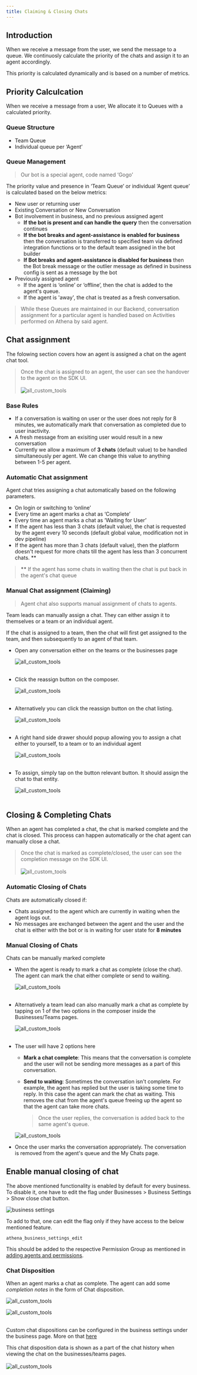 ```yaml
---
title: Claiming & Closing Chats
---
```


## Introduction

When we receive a message from the user, we send the message to a queue. We continuosly calculate the priority of the chats and assign it to an agent accordingly.

This priority is calculated dynamically and is based on a number of metrics.

## Priority Calculcation

When we receive a message from a user, We allocate it to Queues with a calculated priority.

### Queue Structure
- Team Queue
- Individual queue per ‘Agent’

### Queue Management
>  Our bot is a special agent, code named ‘Gogo’

The priority value and presence in ‘Team Queue’ or individual ‘Agent queue’ is calculated based on the below metrics:
- New user or returning user
- Existing Conversation or New Conversation
- Bot involvement in business, and no previous assigned agent 
  - **If the bot is present and can handle the query** then the conversation continues
  - **If the bot breaks and agent-assistance is enabled for business** then the conversation is transferred to specified team via defined integration functions or to the default team assigned in the bot builder
  - **If Bot breaks and agent-assistance is disabled for business** then the Bot break message or the outlier message as defined in business config is sent as a message by the bot
- Previously assigned agent
  - If the agent is ‘online’ or ‘offline’, then the chat is added to the agent's queue.
  - If the agent is 'away', the chat is treated as a fresh conversation.

> While these Queues are maintained in our Backend, conversation assignment for a particular agent is handled based on Activities performed on Athena by said agent.


## Chat assignment
The folowing section covers how an agent is assigned a chat on the agent chat tool. 

> Once the chat is assigned to an agent, the user can see the handover to the agent on the SDK UI. <br/><br/>
![all_custom_tools](assets/sdk_claim.png)


### Base Rules
- If a conversation is waiting on user or the user does not reply for 8 minutes, we automatically mark that conversation as completed due to user inactivity.
- A fresh message from an exisiting user would result in a new conversation
- Currently we allow a maximum of **3 chats** (default value) to be handled simultaneously per agent. We can change this value to anything between 1-5 per agent.

### Automatic Chat assignment
Agent chat tries assigning a chat automatically based on the following parameters.
- On login or switching to ‘online’
- Every time an agent marks a chat as ‘Complete’
- Every time an agent marks a chat as ‘Waiting for User’
- If the agent has less than 3 chats (default value), the chat is requested by the agent every 10 seconds (default global value, modification not in dev pipeline)
- If the agent has more than 3 chats (default value), then the platform doesn't request for more chats till the agent has less than 3 concurrent chats. **

> <b> ** </b> If the agent has some chats in waiting then the chat is put back in the agent's chat queue


### Manual Chat assignment (Claiming)
> Agent chat also supports manual assignment of chats to agents. 

Team leads can manually assign a chat. They can either assign it to themselves or a team or an individual agent. 

If the chat is assigned to a team, then the chat will first get assigned to the team, and then subsequently to an agent of that team.

- Open any conversation either on the teams or the businesses page
  
  ![all_custom_tools](assets/claim_1.png)
  <br/><br/>

- Click the reassign button on the composer.
  
  ![all_custom_tools](assets/claim_2.png)
  <br/><br/>

- Alternatively you can click the reassign button on the chat listing.
  
  ![all_custom_tools](assets/claim_5.png)
  <br/><br/>

- A right hand side drawer should popup allowing you to assign a chat either to yourself, to a team or to an individual agent
  
  ![all_custom_tools](assets/claim_3.png)
  <br/><br/>

- To assign, simply tap on the button relevant button. It should assign the chat to that entity.
  
  ![all_custom_tools](assets/claim_4.png)
  <br/><br/>

## Closing & Completing Chats
When an agent has completed a chat, the chat is marked complete and the chat is closed. This process can happen automatically or the chat agent can manually close a chat.

> Once the chat is marked as complete/closed, the user can see the completion message on the SDK UI. <br/><br/> ![all_custom_tools](assets/sdk_complete.png)

### Automatic Closing of Chats
Chats are automatically closed if:
- Chats assigned to the agent which are currently in waiting when the agent logs out.
- No messages are exchanged between the agent and the user and the chat is either with the bot or is in waiting for user state for **8 minutes**

### Manual Closing of Chats
Chats can be manually marked complete

- When the agent is ready to mark a chat as complete (close the chat). The agent can mark the chat either complete or send to waiting.

  ![all_custom_tools](assets/close_1_1.png)
  <br/><br/>

- Alternatively a team lead can also manually mark a chat as complete by tapping on 1 of the two options in the composer inside the Businesses/Teams pages.

  ![all_custom_tools](assets/close_1.png)
  <br/><br/>

- The user will have 2 options here
  - **Mark a chat complete**: This means that the conversation is complete and the user will not be sending more messages as a part of this conversation.
  - **Send to waiting**: Sometimes the conversation isn't complete. For example, the agent has replied but the user is taking some time to reply. In this case the agent can mark the chat as waiting. This removes the chat from the agent's queue freeing up the agent so that the agent can take more chats.

    > Once the user replies, the conversation is added back to the same agent's queue.
  
  ![all_custom_tools](assets/close_2.png)

- Once the user marks the conversation appropriately. The conversation is removed from the agent's queue and the My Chats page.

## Enable manual closing of chat
The above mentioned functionality is enabled by default for every business. To disable it, one have to edit the flag under Businesses > Business Settings > Show close chat button.

![business settings](assets/business_settings.png)

To add to that, one can edit the flag only if they have access to the below mentioned feature.
```
athena_business_settings_edit
```
This should be added to the respective Permission Group as mentioned in [adding agents and permissions](https://docs.haptik.ai/agent-chat/adding-agents-and-permissions).

### Chat Disposition
When an agent marks a chat as complete. The agent can add some *completion notes* in the form of Chat disposition.

![all_custom_tools](assets/chat_disposition_1.png)

![all_custom_tools](assets/chat_disposition_2.png)
<br/><br/>

Custom chat dispositions can be configured in the business settings under the business page. More on that [here]()

This chat disposition data is shown as a part of the chat history when viewing the chat on the businesses/teams pages.
<br/><br/>
![all_custom_tools](assets/chat_disposition_3.png)
